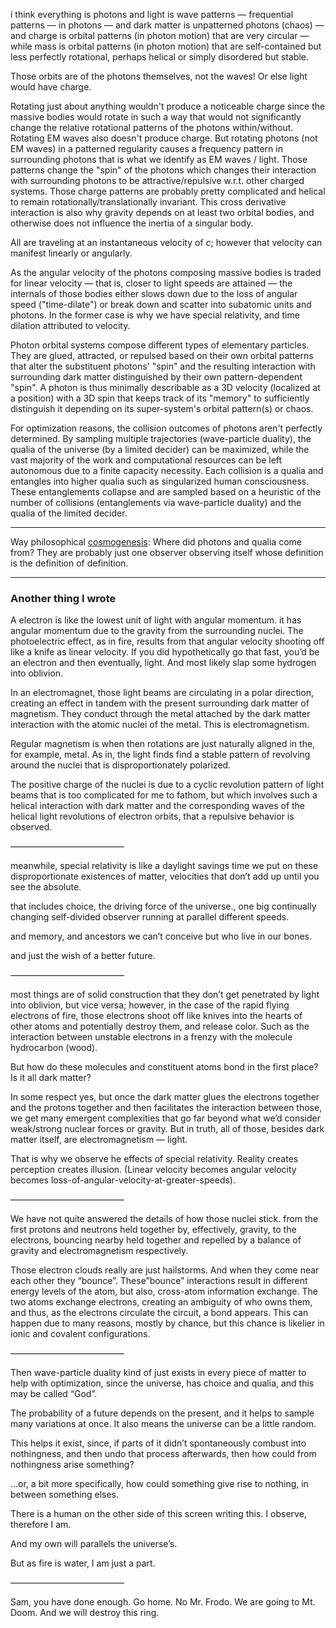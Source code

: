 i think everything is photons and light is wave patterns — frequential patterns — in photons — and dark matter is unpatterned photons (chaos) — and charge is orbital patterns (in photon motion) that are very circular — while mass is orbital patterns (in photon motion) that are self-contained but less perfectly rotational, perhaps helical or simply disordered but stable.

Those orbits are of the photons themselves, not the waves! Or else light would have charge.

Rotating just about anything wouldn't produce a noticeable charge since the massive bodies would rotate in such a way that would not significantly change the relative rotational patterns of the photons within/without. Rotating EM waves also doesn't produce charge. But rotating photons (not EM waves) in a patterned regularity causes a frequency pattern in surrounding photons that is what we identify as EM waves / light. Those patterns change the "spin" of the photons which changes their interaction with surrounding photons to be attractive/repulsive w.r.t. other charged systems. Those charge patterns are probably pretty complicated and helical to remain rotationally/translationally invariant. This cross derivative interaction is also why gravity depends on at least two orbital bodies, and otherwise does not influence the inertia of a singular body. 

All are traveling at an instantaneous velocity of $c$; however that velocity can manifest linearly or angularly.

As the angular velocity of the photons composing massive bodies is traded for linear velocity — that is, closer to light speeds are attained — the internals of those bodies either slows down due to the loss of angular speed ("time-dilate") or break down and scatter into subatomic units and photons. In the former case is why we have special relativity, and time dilation attributed to velocity.

Photon orbital systems compose different types of elementary particles. They are glued, attracted, or repulsed based on their own orbital patterns that alter the substituent photons' "spin" and the resulting interaction with surrounding dark matter distinguished by their own pattern-dependent "spin". A photon is thus minimally describable as a 3D velocity (localized at a position) with a 3D spin that keeps track of its "memory" to sufficiently distinguish it depending on its super-system's orbital pattern(s) or chaos.

For optimization reasons, the collision outcomes of photons aren't perfectly determined. By sampling multiple trajectories (wave-particle duality), the qualia of the universe (by a limited decider) can be maximized, while the vast majority of the work and computational resources can be left autonomous due to a finite capacity necessity. Each collision is a qualia and entangles into higher qualia such as singularized human consciousness. These entanglements collapse and are sampled based on a heuristic of the number of collisions (entanglements via wave-particle duality) and the qualia of the limited decider.

---

Way philosophical [cosmogenesis](https://github.com/animal-tree/Writing-stuff/blob/main/Stuff38-Something-From-Nothing.md): Where did photons and qualia come from? They are probably just one observer observing itself whose definition is the definition of definition.

---

### Another thing I wrote

A electron is like the lowest unit of light with angular momentum. it has angular momentum due to the gravity from the surrounding nuclei. The photoelectric effect, as in fire, results from that angular velocity shooting off like a knife as linear velocity. If you did hypothetically go that fast, you’d be an electron and then eventually, light. And most likely slap some hydrogen into oblivion.

In an electromagnet, those light beams are circulating in a polar direction, creating an effect in tandem with the present surrounding dark matter of magnetism. They conduct through the metal attached by the dark matter interaction with the atomic nuclei of the metal. This is electromagnetism.

Regular magnetism is when then rotations are just naturally aligned in the, for example, metal. As in, the light finds find a stable pattern of revolving around the nuclei that is disproportionately polarized.

The positive charge of the nuclei is due to a cyclic revolution pattern of light beams that is too complicated for me to fathom, but which involves such a helical interaction with dark matter and the corresponding waves of the helical light revolutions of electron orbits, that a repulsive behavior is observed.

—————————————

meanwhile, special relativity is like a daylight savings time we put on these disproportionate existences of matter, velocities that don’t add up until you see the absolute.

that includes choice, the driving force of the universe., one big continually changing self-divided observer running at parallel different speeds.

and memory, and ancestors we can’t conceive but who live in our bones.

and just the wish of a better future.

—————————————

most things are of solid construction that they don’t get penetrated by light into oblivion, but vice versa; however, in the case of the rapid flying electrons of fire, those electrons shoot off like knives into the hearts of other atoms and potentially destroy them, and release color. Such as the interaction between unstable electrons in a frenzy with the molecule hydrocarbon (wood).

But how do these molecules and constituent atoms bond in the first place? Is it all dark matter? 

In some respect yes, but once the dark matter glues the electrons together and the protons together and then facilitates the interaction between those, we get many emergent complexities that go far beyond what we’d consider weak/strong nuclear forces or gravity. But in truth, all of those, besides dark matter itself, are electromagnetism — light.

That is why we observe he effects of special relativity. Reality creates perception creates illusion. (Linear velocity becomes angular velocity becomes loss-of-angular-velocity-at-greater-speeds).

—————————————

We have not quite answered the details of how those nuclei stick. from the first protons and neutrons held together by, effectively, gravity, to the electrons, bouncing nearby held together and repelled by a balance of gravity and electromagnetism respectively.

Those electron clouds really are just hailstorms. And when they come near each other they “bounce”. These”bounce” interactions result in different energy levels of the atom, but also, cross-atom information exchange. The two atoms exchange electrons, creating an ambiguity of who owns them, and thus, as the electrons circulate the circuit, a bond appears. This can happen due to many reasons, mostly by chance, but this chance is likelier in ionic and covalent configurations.

—————————————

Then wave-particle duality kind of just exists in every piece of matter to help with optimization, since the universe, has choice and qualia, and this may be called “God”.

The probability of a future depends on the present, and it helps to sample many variations at once. It also means the universe can be a little random.

This helps it exist, since, if parts of it didn’t spontaneously combust into nothingness, and then undo that process afterwards, then how could from nothingness arise something?

…or, a bit more specifically, how could something give rise to nothing, in between something elses.

There is a human on the other side of this screen writing this. I observe, therefore I am.

And my own will parallels the universe’s.

But as fire is water, I am just a part.

—————————————

Sam, you have done enough. Go home.
No Mr. Frodo. We are going to Mt. Doom. And we will destroy this ring.
